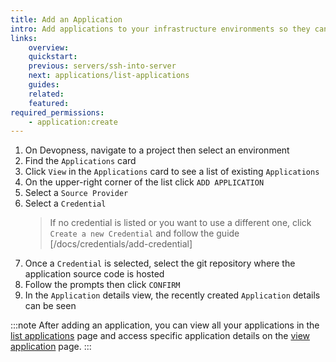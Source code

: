 ```yaml
---
title: Add an Application
intro: Add applications to your infrastructure environments so they can be managed and deployed directly by web interface or through automated workflows
links:
    overview:
    quickstart:
    previous: servers/ssh-into-server
    next: applications/list-applications
    guides:
    related:
    featured:
required_permissions:
    - application:create
---
```


1. On Devopness, navigate to a project then select an environment
1. Find the `Applications` card
1. Click `View` in the `Applications` card to see a list of existing `Applications`
1. On the upper-right corner of the list click `ADD APPLICATION`
1. Select a `Source Provider`
1. Select a `Credential`
    > If no credential is listed or you want to use a different one, click `Create a new Credential` and follow the guide [/docs/credentials/add-credential]
1. Once a `Credential` is selected, select the git repository where the application source code is hosted
1. Follow the prompts then click `CONFIRM`
1. In the `Application` details view, the recently created `Application` details can be seen

:::note
After adding an application, you can view all your applications in the [list applications](/docs/applications/list-applications) page and access specific application details on the [view application](/docs/applications/view-application) page.
:::
